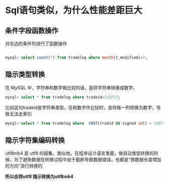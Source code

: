 # Sql语句类似，为什么性能差距巨大

## 条件字段函数操作

对左边的条件列进行了函数操作

```sql

mysql> select count(*) from tradelog where month(t_modified)=7;
```





## 隐示类型转换

在 MySQL 中，字符串和数字做比较的话，是将字符串转换成数字。

```sql
mysql> select * from tradelog where tradeid=110717;
```

比如这句tradeid是字符串类型，在和数字作比较时，会将每一列转换为数字，导致无法走索引

```sql
mysql> select * from tradelog where  CAST(tradid AS signed int) = 110717;
```



## 隐示字符集编码转换

utf8mb4 是 utf8 的超集。类似地，在程序设计语言里面，做自动类型转换的时候，为了避免数据在转换过程中由于截断导致数据错误，也都是“按数据长度增加的方向”进行转换的

**所以会将utf8 隐示转换为utf8mb4**